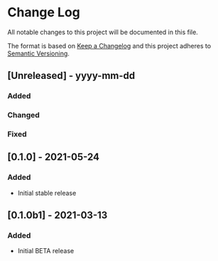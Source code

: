 # Change Log

All notable changes to this project will be documented in this file.

The format is based on [Keep a Changelog](http://keepachangelog.com/)
and this project adheres to [Semantic Versioning](http://semver.org/).

## [Unreleased] - yyyy-mm-dd

### Added

### Changed

### Fixed

## [0.1.0] - 2021-05-24

### Added

- Initial stable release

## [0.1.0b1] - 2021-03-13

### Added

- Initial BETA release
